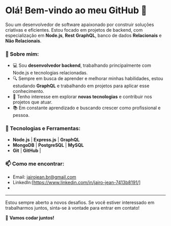 
 # Olá! Bem-vindo ao meu GitHub 👋

Sou um desenvolvedor de software apaixonado por construir soluções criativas e eficientes. Estou focado em projetos de backend, com especialização em **Node.js**, **Rest** **GraphQL**, banco de dados **Relacionais** e **Não Relacionais**.

### 🚀 Sobre mim:
- 💻 Sou **desenvolvedor backend**, trabalhando principalmente com Node.js e tecnologias relacionadas.
- 🔍 Sempre em busca de aprender e melhorar minhas habilidades, estou estudando **GraphQL** e trabalhando em projetos para aplicar esse conhecimento.
- 🌱 Tenho interesse em explorar **novas tecnologias** e contribuir nos projetos que atuar.
- 📚 Em constante aprendizado e buscando crescer como profissional e pessoa.

### 🔧 Tecnologias e Ferramentas:
- **Node.js** | **Express.js** | **GraphQL**
- **MongoDB** | **PostgreSQL** | **MySQL**
- **Git** | **GitHub** |


### 📫 Como me encontrar:
- Email: jairojean.br@gmail.com
- LinkedIn:[https://www.linkedin.com/in/jairo-jean-7413b8191/]
- 

---

Estou sempre aberto a novos desafios. Se você estiver interessado em trabalharmos juntos, sinta-se à vontade para entrar em contato!

🔭 **Vamos codar juntos!**

 
